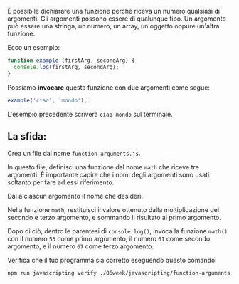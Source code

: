 È possibile dichiarare una funzione perché riceva un numero qualsiasi di argomenti. Gli argomenti possono essere di qualunque tipo. Un argomento può essere una stringa, un numero, un array, un oggetto oppure un'altra funzione.

Ecco un esempio:

```js
function example (firstArg, secondArg) {
  console.log(firstArg, secondArg);
}
```

Possiamo **invocare** questa funzione con due argomenti come segue:

```js
example('ciao', 'mondo');
```

L'esempio precedente scriverà `ciao mondo` sul terminale.

## La sfida:

Crea un file dal nome `function-arguments.js`.

In questo file, definisci una funzione dal nome `math` che riceve tre argomenti. È importante capire che i nomi degli argomenti sono usati soltanto per fare ad essi riferimento.

Dài a ciascun argomento il nome che desideri.

Nella funzione `math`, restituisci il valore ottenuto dalla moltiplicazione del secondo e terzo argomento, e sommando il risultato al primo argomento.

Dopo di ciò, dentro le parentesi di `console.log()`, invoca la funzione `math()` con il numero `53` come primo argomento, il numero `61` come secondo argomento, e il numero `67` come terzo argomento.

Verifica che il tuo programma sia corretto eseguendo questo comando:

```bash
npm run javascripting verify ./06week/javascripting/function-arguments.js
```
